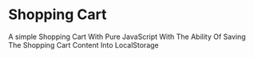 # Shopping Cart

A simple Shopping Cart With Pure JavaScript With The Ability Of Saving The Shopping Cart Content Into LocalStorage